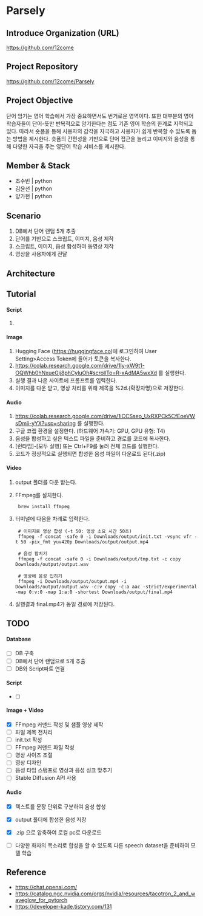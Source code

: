 # Parsely


## Introduce Organization (URL)
https://github.com/12come


## Project Repository
https://github.com/12come/Parsely


## Project Objective
단어 암기는 영어 학습에서 가장 중요하면서도 번거로운 영역이다. 또한 대부분의 영어 학습자들이 단어-뜻만 반복적으로 암기한다는 점도 기존 영어 학습의 한계로 지적되고 있다. 따라서 숏폼을 통해 사용자의 감각을 자극하고 사용자가 쉽게 반복할 수 있도록 돕는 방법을 제시한다. 숏폼의 간편성을 기반으로 단어 접근을 늘리고 이미지와 음성을 통해 다양한 자극을 주는 영단어 학습 서비스를 제시한다.


## Member & Stack
- 조수빈 | python 
- 김윤선 | python
- 양가현 | python


## Scenario
1. DB에서 단어 랜덤 5개 추출
2. 단어를 기반으로 스크립트, 이미지, 음성 제작
3. 스크립트, 이미지, 음성 합성하여 동영상 제작
4. 영상을 사용자에게 전달


## Architecture


## Tutorial
#### Script
1. 
#### Image
1. Hugging Face (https://huggingface.co)에 로그인하여 User Setting>Access Token에 들어가 토큰을 복사한다.
2. https://colab.research.google.com/drive/1Iy-xW9t1-OQWhb0hNxueGij8phCyluOh#scrollTo=R-xAdMA5wxXd 를 실행한다.
3. 실행 결과 나온 사이트에 프롬프트를 입력한다.
4. 이미지를 다운 받고, 영상 처리를 위해 제목을 %2d.{확장자명}으로 저장한다. 
#### Audio
1. https://colab.research.google.com/drive/1iCCSseo_UxRXPCk5CfEoeVWsDmii-yYX?usp=sharing 를 실행한다.
2. 구글 코랩 환경을 설정한다. (하드웨어 가속기: GPU, GPU 유형: T4)
3. 음성을 합성하고 싶은 텍스트 파일을 준비하고 경로를 코드에 복사한다. 
4. [런타임]-[모두 실행] 또는 Ctrl+F9를 눌러 전체 코드를 실행한다.
5. 코드가 정상적으로 실행되면 합성한 음성 파일이 다운로드 된다(.zip)
#### Video
1. output 폴더를 다운 받는다.
2. FFmpeg를 설치한다.

        brew install ffmpeg
    
3. 터미널에 다음을 차례로 입력한다.
        
        # 이미지로 영상 합성 (-t 50: 영상 소요 시간 50초)
        ffmpeg -f concat -safe 0 -i Downloads/output/init.txt -vsync vfr -t 50 -pix_fmt yuv420p Downloads/output/output.mp4
        
        # 음성 합치기 
        ffmpeg -f concat -safe 0 -i Downloads/output/tmp.txt -c copy Downloads/output/output.wav
        
        # 영상에 음성 입히기
        ffmpeg -i Downloads/output/output.mp4 -i Downloads/output/output.wav -c:v copy -c:a aac -strict/experimental -map 0:v:0 -map 1:a:0 -shortest Downloads/output/final.mp4

4. 실행결과 final.mp4가 동일 경로에 저장된다. 


## TODO
#### Database
  - [ ] DB 구축
  - [ ] DB에서 단어 랜덤으로 5개 추출
  - [ ] DB와 Script파트 연결
#### Script
  - [ ]  
#### Image + Video
  - [x] FFmpeg 커맨드 작성 및 샘플 영상 제작
  - [ ] 파일 제목 전처리
  - [ ] init.txt 작성
  - [ ] FFmpeg 커맨드 파일 작성
  - [ ] 영상 사이즈 조절
  - [ ] 영상 디자인
  - [ ] 음성 타임 스탬프로 영상과 음성 싱크 맞추기
  - [ ] Stable Diffusion API 사용
#### Audio
  - [x] 텍스트를 문장 단위로 구분하여 음성 합성
  - [x] output 폴더에 합성한 음성 저장
  - [x] .zip 으로 압축하여 로컬 pc로 다운로드
  - [ ] 다양한 화자의 목소리로 합성을 할 수 있도록 다른 speech dataset을 준비하여 모델 학습


## Reference
- <https://chat.openai.com/>
- <https://catalog.ngc.nvidia.com/orgs/nvidia/resources/tacotron_2_and_waveglow_for_pytorch>
- <https://developer-kade.tistory.com/131>

